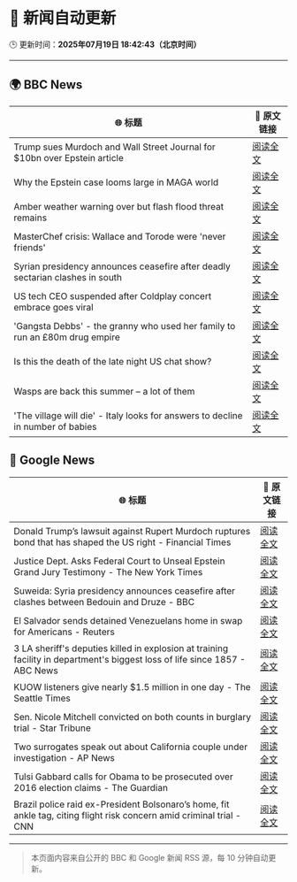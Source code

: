 # 🧠 新闻自动更新

🕒 更新时间：**2025年07月19日 18:42:43（北京时间）**

---

## 🌍 BBC News

| 🌐 标题 | 🔗 原文链接 |
|--------|-------------|
| Trump sues Murdoch and Wall Street Journal for $10bn over Epstein article | [阅读全文](https://www.bbc.com/news/articles/c23g5xpggzmo) |
| Why the Epstein case looms large in MAGA world | [阅读全文](https://www.bbc.com/news/articles/cy8ge16d2y3o) |
| Amber weather warning over but flash flood threat remains | [阅读全文](https://www.bbc.com/news/articles/c8j1nvp9440o) |
| MasterChef crisis: Wallace and Torode were 'never friends' | [阅读全文](https://www.bbc.com/news/articles/cj9vgwr48gwo) |
| Syrian presidency announces ceasefire after deadly sectarian clashes in south | [阅读全文](https://www.bbc.com/news/articles/c0m87d4p9gvo) |
| US tech CEO suspended after Coldplay concert embrace goes viral | [阅读全文](https://www.bbc.com/news/articles/c80pnnn0gj3o) |
| 'Gangsta Debbs' - the granny who used her family to run an £80m drug empire | [阅读全文](https://www.bbc.com/news/articles/cqx27w1dwe9o) |
| Is this the death of the late night US chat show? | [阅读全文](https://www.bbc.com/news/articles/cwye2w5n5q8o) |
| Wasps are back this summer – a lot of them | [阅读全文](https://www.bbc.com/news/articles/cz7ld2jgqz2o) |
| 'The village will die' - Italy looks for answers to decline in number of babies | [阅读全文](https://www.bbc.com/news/articles/c5y76483200o) |

## 📰 Google News

| 🌐 标题 | 🔗 原文链接 |
|--------|-------------|
| Donald Trump’s lawsuit against Rupert Murdoch ruptures bond that has shaped the US right - Financial Times | [阅读全文](https://news.google.com/rss/articles/CBMicEFVX3lxTE92Nm01LUUzWFp4RUtzYzgySE9ZdzdYdzA5d1VUWlBsVGxBelU1cWdsM09hX19kT3dKYXVidkJrLUZhTmJDUFYtRDI2VlBVQ2g1cVc4b0RfdDFYNUlFNV81ZjR2OXJoNHdva2ZKTVI2WjQ?oc=5) |
| Justice Dept. Asks Federal Court to Unseal Epstein Grand Jury Testimony - The New York Times | [阅读全文](https://news.google.com/rss/articles/CBMijwFBVV95cUxNSFJOd1FrNTBrbWxKRnQ2cC1WSDFQU25IdENGeGRSdktRRjJha0VmTXJvNmxpVzlBMnpmOUpxa3BQM2VRT2IzNGZTem10T09lZHAwNnMteHJZcGlTMEhZbXJSTllCMjl6QzQtMVZMQVVkMjZSX2EteFNHUkxZNlcwbjhEbENuelNGU3dPQmNlbw?oc=5) |
| Suweida: Syria presidency announces ceasefire after clashes between Bedouin and Druze - BBC | [阅读全文](https://news.google.com/rss/articles/CBMiWkFVX3lxTE5pUVRWTEVXRlZYMzZfRTQ1SWU5dUdpZFI3Q25sT1RxdlRnT0FJRno3LUFOVGYwbkV1VW1BcXoxanRod19nMUU1WGtuT2M0QXhGRlNEdXhzNmpld9IBX0FVX3lxTE9tVHc2SmNGLXpGQ0h1SGI4LUFvMFliUHdKcGtQY2FrbmhQZHFWUU1aYlFZbUpVOTR4Tks4Y0ZfSUR6ZjJEaG5QVk5VSTZFYW1udGIyV3dNWU9NYk82SVY4?oc=5) |
| El Salvador sends detained Venezuelans home in swap for Americans - Reuters | [阅读全文](https://news.google.com/rss/articles/CBMirgFBVV95cUxONVdlTTNORlF4MEliYmVuUV9YV3k0YUpyLUwzbldHMlp5aFhfdFJHcUF1SFJMOU1UaEtQcXFPZEhWdGhnYkVCTXpSNXZOZjhYRWJoUnI0MmpnV08zdGNSejRHSFNLXy1hWEdwMDl2WTFQQXlEZ0JYaVZVSHRIM0M2ZGxoNWcxWFF4dzEyWi1veTlqamVyTnY4TnRQMk9vLU5IcVdQVUMyUk9jZDRpWnc?oc=5) |
| 3 LA sheriff's deputies killed in explosion at training facility in department's biggest loss of life since 1857 - ABC News | [阅读全文](https://news.google.com/rss/articles/CBMiqAFBVV95cUxNRjlSLWtwczlfUlRZU1Uwbko3THU2VlhGZE9nM29PQ2NwRG44cTVoRnd3Vm1Nd09RczNKTWNMNi1Ec2RJMGFQWUFDTll1VGRMVUl5TmpNbm94VFRVQkZOUWVhUzZEVGtFaHp6aHp6Z05xYW8tWGpCbXY1OEs0Z1B0SkdjNlpkTWtjZ1lBVjY4Zl94c0gyNzFaVkpoRVdFQm5kU1NfQ0JKb0LSAa4BQVVfeXFMUFN4Y3FnWWtMeVV3amd5dlVOQ1NvQ0VBUnA1ajF3eVl4MGxBYmZZajBIYTYtV0lfX3czUGVNLXdpRnphc2JORVhyVDVJR3d0RjNFc05RYTJ4ai1MMm0wWVc0ZkhDamN2a2RtbFZ3Y2lVMkdyV01qeExSN0g0c2hjUDFjMjJJQXAtcVRHeUFwcWRmLUY2Nl94SDNldGVGbzVISnpDdUY0d0tWT2U5TEpR?oc=5) |
| KUOW listeners give nearly $1.5 million in one day - The Seattle Times | [阅读全文](https://news.google.com/rss/articles/CBMirgFBVV95cUxOd3l1M0FkcXAtRjY2TldCWXZvN21ZQmQ2UHFQcElsZTNVZGZfVmE5WWFsdS13Qkt5OXpQdmhBeVNGSmtHMlJOSjQ1ZnRIdm5DMWdHZmlVWC0tVzM5TjJ0d1k2NHNoUzFCWGtkRWpxWjVBdk5EaDNGOElBb2g4bkdCaWpHblBTU1hMd3BhUzRERUREaXBaQnVGTHNLRGxHR1pCNFBkelpzR0Fob1hDM2c?oc=5) |
| Sen. Nicole Mitchell convicted on both counts in burglary trial - Star Tribune | [阅读全文](https://news.google.com/rss/articles/CBMijgFBVV95cUxQdU9Rdm53MG1UQlkxVDI4Y2liYjh2bDI4aWY4akJDVVRfck8wUjJCT2ZDeHpSRkRRM3BPNGFzWmhMVDBCcE41MGZaR0ljRHlyNWJmZk1EZ3BLd19qQjVVR0Z0d0FCc0ZnUHRSYk52aXpJYzhSbUhHZlVmYjByWndxZnhxajQwamVEamRVMlNR?oc=5) |
| Two surrogates speak out about California couple under investigation - AP News | [阅读全文](https://news.google.com/rss/articles/CBMiqwFBVV95cUxPQnhmbFkzQTNuZ1JWdXk3TVJYWGlzd2dYLXVBODhxSENBUEJ1S21HYlFybnRnUUEtR21lS1FKRUU0alFkbFpFdkkxcnprWWtGcnVsS0htLUpUU3B2ZE82WnQ3RkFVVTlaN2JXTU9FRU9SMFpkQTJ3ZDJYRTUtNnJ1aXlsTlBCaFFCXy1FejQ0WVFuTWl5WHRpcjFtQ2hQTm9KRHNMdHVxZ0tWUHM?oc=5) |
| Tulsi Gabbard calls for Obama to be prosecuted over 2016 election claims - The Guardian | [阅读全文](https://news.google.com/rss/articles/CBMikgFBVV95cUxNM0xHWU11enVKTEZQNWJKRnlHUjdYZnQ2c3hoczZpd0txMnVxUUJ4VVV0RENDN2V5SFBETmF3NmhLZ3dxc1NGejFrak91UnNBMzE4ZHZRd0JEVnc5T2o4RUdpU29WVGxZQ1lFd2N6M3lwYVduLWtOUnJhYTUzQ2RxVE9xc2dfREExZ0MtT3FmR2c1dw?oc=5) |
| Brazil police raid ex-President Bolsonaro’s home, fit ankle tag, citing flight risk concern amid criminal trial - CNN | [阅读全文](https://news.google.com/rss/articles/CBMibkFVX3lxTFBPbHJ4OUxzTmZLSjEzeWVSanJyeW5aRDRicnliUFFtZDlZRjVGdndvVGV6NG0xTFVuWEd1TUJLcHZyMlItbDVaUExRRXF3U1NfdWdvdUllWjBGNFJXUWZxbTZHaGxpNjQ4Q2VwNHd30gFzQVVfeXFMTkkxRlFDVDBaSm9JUXZNNGtzLThuRkhicUtCUUhUZG5UUDZNb3NIeVhkbURhWXBvZUpYT01KUmlQVnR1OHFRRTN4QTUtNWVfbS1TVllfUExUQ0JnLTVjT0MzSGd0TjFxNVRPVnZzanhPWW5raw?oc=5) |

---
> 本页面内容来自公开的 BBC 和 Google 新闻 RSS 源，每 10 分钟自动更新。